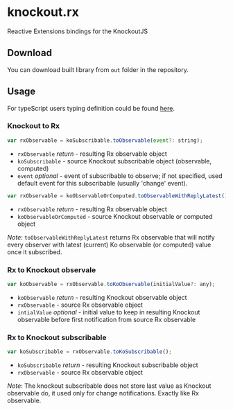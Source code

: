 # knockout.rx

Reactive Extensions bindings for the KnockoutJS

## Download

You can download built library from `out` folder in the repository.

## Usage

For typeScript users typing definition could be found [here](https://github.com/Igorbek/DefinitelyTyped/tree/knockout.rx/knockout.rx).

### Knockout to Rx

```javascript
var rxObservable = koSubscribable.toObservable(event?: string);
```

- `rxObservable` *return* - resulting Rx observable object
- `koSubscribable` - source Knockout subscribable object (observable, computed)
- `event` *optional* - event of subscribable to observe; if not specified, used default event for this subscribable (usually 'change' event).

```javascript
var rxObservable = koObservableOrComputed.toObservableWithReplyLatest();
```

- `rxObservable` *return* - resulting Rx observable object
- `koObservableOrComputed` - source Knockout observable or computed object

*Note*: `toObservableWithReplyLatest` returns Rx observable that will notify every observer with latest (current) Ko observable (or computed) value once it subscribed.

### Rx to Knockout observale

```javascript
var koObservable = rxObservable.toKoObservable(initialValue?: any);
```

- `koObservable` *return* - resulting Knockout observable object
- `rxObservable` - source Rx observable object
- `intialValue` *optional* - initial value to keep in resulting Knockout observable before first notification from source Rx observable

### Rx to Knockout subscribable

```javascript
var koSubscribable = rxObservable.toKoSubscribable();
```

- `koSubscribable` *return* - resulting Knockout subscribable object
- `rxObservable` - source Rx observable object

*Note*: The knockout subscribable does not store last value as Knockout observable do, it used only for change notifications. Exactly like Rx observable.
